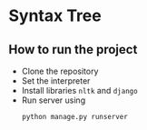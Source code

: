 # Syntax Tree
## How to run the project
- Clone the repository
- Set the interpreter
- Install libraries `nltk` and `django`
- Run server using
    ```
    python manage.py runserver
    ```
